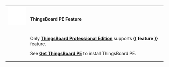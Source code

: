 <table class="pe-feature-banner">
<tr>
  <td style="width: 58px;" valign="top">
      <img width="58" height="58" src="/images/info-sign-white.svg"/>
  </td>
  <td>
      <br/>  
      <p><b>ThingsBoard PE Feature</b></p>
      <br/>  
      <p>Only <a class="pe-link" href="/products/thingsboard-pe/"><b>ThingsBoard Professional Edition</b></a> supports <b>{{ feature }}</b> feature.</p>
      <p>See <a class="pe-learn-more" href="/products/thingsboard-pe/install/"><b>Get ThingsBoard PE</b></a> to install ThingsBoard PE.</p>
  </td>
</tr>
</table>



